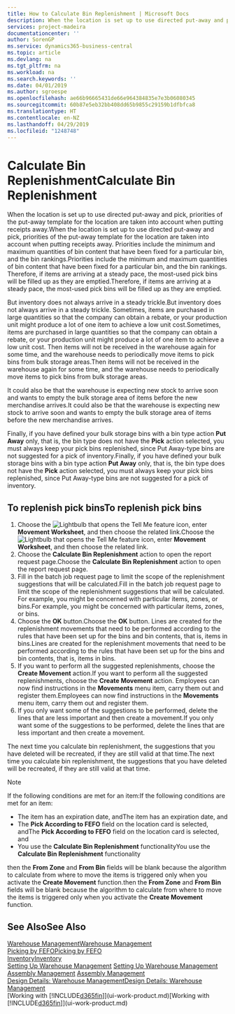 ```yaml
---
title: How to Calculate Bin Replenishment | Microsoft Docs
description: When the location is set up to use directed put-away and pick, priorities of the put-away template for the location are taken into account when putting receipts away.
services: project-madeira
documentationcenter: ''
author: SorenGP
ms.service: dynamics365-business-central
ms.topic: article
ms.devlang: na
ms.tgt_pltfrm: na
ms.workload: na
ms.search.keywords: ''
ms.date: 04/01/2019
ms.author: sgroespe
ms.openlocfilehash: ae66b96665431de66e964384835e7e3b06080345
ms.sourcegitcommit: 60b87e5eb32bb408dd65b9855c29159b1dfbfca8
ms.translationtype: HT
ms.contentlocale: en-NZ
ms.lasthandoff: 04/29/2019
ms.locfileid: "1248748"
---
```

# <a name="calculate-bin-replenishment"></a><span data-ttu-id="88eac-103">Calculate Bin Replenishment</span><span class="sxs-lookup"><span data-stu-id="88eac-103">Calculate Bin Replenishment</span></span>
<span data-ttu-id="88eac-104">When the location is set up to use directed put-away and pick, priorities of the put-away template for the location are taken into account when putting receipts away.</span><span class="sxs-lookup"><span data-stu-id="88eac-104">When the location is set up to use directed put-away and pick, priorities of the put-away template for the location are taken into account when putting receipts away.</span></span> <span data-ttu-id="88eac-105">Priorities include the minimum and maximum quantities of bin content that have been fixed for a particular bin, and the bin rankings.</span><span class="sxs-lookup"><span data-stu-id="88eac-105">Priorities include the minimum and maximum quantities of bin content that have been fixed for a particular bin, and the bin rankings.</span></span> <span data-ttu-id="88eac-106">Therefore, if items are arriving at a steady pace, the most-used pick bins will be filled up as they are emptied.</span><span class="sxs-lookup"><span data-stu-id="88eac-106">Therefore, if items are arriving at a steady pace, the most-used pick bins will be filled up as they are emptied.</span></span>  

<span data-ttu-id="88eac-107">But inventory does not always arrive in a steady trickle.</span><span class="sxs-lookup"><span data-stu-id="88eac-107">But inventory does not always arrive in a steady trickle.</span></span> <span data-ttu-id="88eac-108">Sometimes, items are purchased in large quantities so that the company can obtain a rebate, or your production unit might produce a lot of one item to achieve a low unit cost.</span><span class="sxs-lookup"><span data-stu-id="88eac-108">Sometimes, items are purchased in large quantities so that the company can obtain a rebate, or your production unit might produce a lot of one item to achieve a low unit cost.</span></span> <span data-ttu-id="88eac-109">Then items will not be received in the warehouse again for some time, and the warehouse needs to periodically move items to pick bins from bulk storage areas.</span><span class="sxs-lookup"><span data-stu-id="88eac-109">Then items will not be received in the warehouse again for some time, and the warehouse needs to periodically move items to pick bins from bulk storage areas.</span></span>  

<span data-ttu-id="88eac-110">It could also be that the warehouse is expecting new stock to arrive soon and wants to empty the bulk storage area of items before the new merchandise arrives.</span><span class="sxs-lookup"><span data-stu-id="88eac-110">It could also be that the warehouse is expecting new stock to arrive soon and wants to empty the bulk storage area of items before the new merchandise arrives.</span></span>  

<span data-ttu-id="88eac-111">Finally, if you have defined your bulk storage bins with a bin type action **Put Away** only, that is, the bin type does not have the **Pick** action selected, you must always keep your pick bins replenished, since Put Away-type bins are not suggested for a pick of inventory.</span><span class="sxs-lookup"><span data-stu-id="88eac-111">Finally, if you have defined your bulk storage bins with a bin type action **Put Away** only, that is, the bin type does not have the **Pick** action selected, you must always keep your pick bins replenished, since Put Away-type bins are not suggested for a pick of inventory.</span></span>  

## <a name="to-replenish-pick-bins"></a><span data-ttu-id="88eac-112">To replenish pick bins</span><span class="sxs-lookup"><span data-stu-id="88eac-112">To replenish pick bins</span></span>  
1.  <span data-ttu-id="88eac-113">Choose the ![Lightbulb that opens the Tell Me feature](media/ui-search/search_small.png "Tell me what you want to do") icon, enter **Movement Worksheet**, and then choose the related link.</span><span class="sxs-lookup"><span data-stu-id="88eac-113">Choose the ![Lightbulb that opens the Tell Me feature](media/ui-search/search_small.png "Tell me what you want to do") icon, enter **Movement Worksheet**, and then choose the related link.</span></span>  
2.  <span data-ttu-id="88eac-114">Choose the **Calculate Bin Replenishment** action to open the report request page.</span><span class="sxs-lookup"><span data-stu-id="88eac-114">Choose the **Calculate Bin Replenishment** action to open the report request page.</span></span>  
3.  <span data-ttu-id="88eac-115">Fill in the batch job request page to limit the scope of the replenishment suggestions that will be calculated.</span><span class="sxs-lookup"><span data-stu-id="88eac-115">Fill in the batch job request page to limit the scope of the replenishment suggestions that will be calculated.</span></span> <span data-ttu-id="88eac-116">For example, you might be concerned with particular items, zones, or bins.</span><span class="sxs-lookup"><span data-stu-id="88eac-116">For example, you might be concerned with particular items, zones, or bins.</span></span>  
4.  <span data-ttu-id="88eac-117">Choose the **OK** button.</span><span class="sxs-lookup"><span data-stu-id="88eac-117">Choose the **OK** button.</span></span> <span data-ttu-id="88eac-118">Lines are created for the replenishment movements that need to be performed according to the rules that have been set up for the bins and bin contents, that is, items in bins.</span><span class="sxs-lookup"><span data-stu-id="88eac-118">Lines are created for the replenishment movements that need to be performed according to the rules that have been set up for the bins and bin contents, that is, items in bins.</span></span>  
5.  <span data-ttu-id="88eac-119">If you want to perform all the suggested replenishments, choose the **Create Movement** action.</span><span class="sxs-lookup"><span data-stu-id="88eac-119">If you want to perform all the suggested replenishments, choose the **Create Movement** action.</span></span> <span data-ttu-id="88eac-120">Employees can now find instructions in the **Movements** menu item, carry them out and register them.</span><span class="sxs-lookup"><span data-stu-id="88eac-120">Employees can now find instructions in the **Movements** menu item, carry them out and register them.</span></span>  
6.  <span data-ttu-id="88eac-121">If you only want some of the suggestions to be performed, delete the lines that are less important and then create a movement.</span><span class="sxs-lookup"><span data-stu-id="88eac-121">If you only want some of the suggestions to be performed, delete the lines that are less important and then create a movement.</span></span>  

<span data-ttu-id="88eac-122">The next time you calculate bin replenishment, the suggestions that you have deleted will be recreated, if they are still valid at that time.</span><span class="sxs-lookup"><span data-stu-id="88eac-122">The next time you calculate bin replenishment, the suggestions that you have deleted will be recreated, if they are still valid at that time.</span></span>  

> [!NOTE]  
>  <span data-ttu-id="88eac-123">If the following conditions are met for an item:</span><span class="sxs-lookup"><span data-stu-id="88eac-123">If the following conditions are met for an item:</span></span>  
>   
>  -   <span data-ttu-id="88eac-124">The item has an expiration date, and</span><span class="sxs-lookup"><span data-stu-id="88eac-124">The item has an expiration date, and</span></span>  
> -   <span data-ttu-id="88eac-125">The **Pick According to FEFO** field on the location card is selected, and</span><span class="sxs-lookup"><span data-stu-id="88eac-125">The **Pick According to FEFO** field on the location card is selected, and</span></span>  
> -   <span data-ttu-id="88eac-126">You use the **Calculate Bin Replenishment** functionality</span><span class="sxs-lookup"><span data-stu-id="88eac-126">You use the **Calculate Bin Replenishment** functionality</span></span>  
>   
>  <span data-ttu-id="88eac-127">then the **From Zone** and **From Bin** fields will be blank because the algorithm to calculate from where to move the items is triggered only when you activate the **Create Movement** function.</span><span class="sxs-lookup"><span data-stu-id="88eac-127">then the **From Zone** and **From Bin** fields will be blank because the algorithm to calculate from where to move the items is triggered only when you activate the **Create Movement** function.</span></span>  

## <a name="see-also"></a><span data-ttu-id="88eac-128">See Also</span><span class="sxs-lookup"><span data-stu-id="88eac-128">See Also</span></span>  
[<span data-ttu-id="88eac-129">Warehouse Management</span><span class="sxs-lookup"><span data-stu-id="88eac-129">Warehouse Management</span></span>](warehouse-manage-warehouse.md)  
[<span data-ttu-id="88eac-130">Picking by FEFO</span><span class="sxs-lookup"><span data-stu-id="88eac-130">Picking by FEFO</span></span>](warehouse-picking-by-fefo.md)  
[<span data-ttu-id="88eac-131">Inventory</span><span class="sxs-lookup"><span data-stu-id="88eac-131">Inventory</span></span>](inventory-manage-inventory.md)  
<span data-ttu-id="88eac-132">[Setting Up Warehouse Management](warehouse-setup-warehouse.md)   </span><span class="sxs-lookup"><span data-stu-id="88eac-132">[Setting Up Warehouse Management](warehouse-setup-warehouse.md)   </span></span>  
<span data-ttu-id="88eac-133">[Assembly Management](assembly-assemble-items.md)  </span><span class="sxs-lookup"><span data-stu-id="88eac-133">[Assembly Management](assembly-assemble-items.md)  </span></span>  
[<span data-ttu-id="88eac-134">Design Details: Warehouse Management</span><span class="sxs-lookup"><span data-stu-id="88eac-134">Design Details: Warehouse Management</span></span>](design-details-warehouse-management.md)  
<span data-ttu-id="88eac-135">[Working with [!INCLUDE[d365fin](includes/d365fin_md.md)]](ui-work-product.md)</span><span class="sxs-lookup"><span data-stu-id="88eac-135">[Working with [!INCLUDE[d365fin](includes/d365fin_md.md)]](ui-work-product.md)</span></span>

